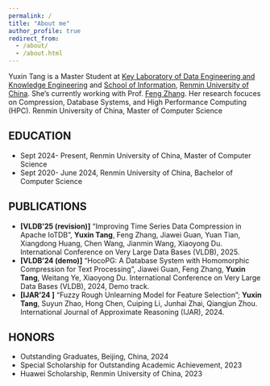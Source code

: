 ```yaml
---
permalink: /
title: "About me"
author_profile: true
redirect_from: 
  - /about/
  - /about.html
---
```


Yuxin Tang is a Master Student at [Key Laboratory of Data Engineering and Knowledge Engineering](http://deke.ruc.edu.cn/) and [School of Information](http://info.ruc.edu.cn/), [Renmin University of China](https://www.ruc.edu.cn/). She’s currently working with Prof. [Feng Zhang](https://fengzhangcs.github.io/). Her research focuces on Compression, Database Systems, and High Performance Computing (HPC). 
Renmin University of China, Master of Computer Science

## EDUCATION
 -  Sept 2024- Present, Renmin University of China, Master of Computer Science
 -  Sept 2020- June 2024, Renmin University of China, Bachelor of Computer Science

## PUBLICATIONS
 - **[VLDB’25 (revision)]** “Improving Time Series Data Compression in Apache IoTDB”, **Yuxin Tang**, Feng Zhang,
 Jiawei Guan, Yuan Tian, Xiangdong Huang, Chen Wang, Jianmin Wang, Xiaoyong Du. International Conference
 on Very Large Data Bases (VLDB), 2025.
 - **[VLDB’24 (demo)]** “HocoPG: A Database System with Homomorphic Compression for Text Processing”, Jiawei
 Guan, Feng Zhang, **Yuxin Tang**, Weitang Ye, Xiaoyong Du. International Conference on Very Large Data Bases
 (VLDB), 2024, Demo track.
 - **[IJAR’24 ]** “Fuzzy Rough Unlearning Model for Feature Selection”; **Yuxin Tang**, Suyun Zhao, Hong Chen,
 Cuiping Li, Junhai Zhai, Qiangjun Zhou. International Journal of Approximate Reasoning (IJAR), 2024.

## HONORS
 - Outstanding Graduates, Beijing, China, 2024
 - Special Scholarship for Outstanding Academic Achievement, 2023
 - Huawei Scholarship, Renmin University of China, 2023

